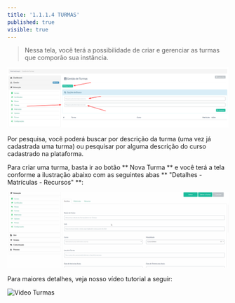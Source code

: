 ```yaml
---
title: '1.1.1.4 TURMAS'
published: true
visible: true
---
```


> Nessa tela, você terá a possibilidade de criar e gerenciar as turmas que comporão sua instância.

![Imagem Planos](turmas.png)

Por pesquisa, você poderá buscar por descrição da turma (uma vez já cadastrada uma turma) ou pesquisar por alguma descrição do curso cadastrado na plataforma.

Para criar uma turma, basta ir ao botão ** Nova Turma ** e você terá a tela conforme a ilustração abaixo com as seguintes abas ** "Detalhes - Matrículas - Recursos" **:

![Imagem Turmas](turmas-detalhes.gif)

Para maiores detalhes, veja nosso vídeo tutorial a seguir:

![Video Turmas](https://www.youtube.com/watch?v=LKCPTyfDexE)

